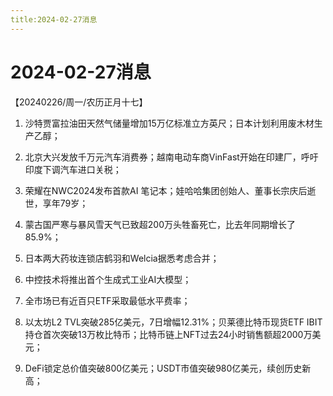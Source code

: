 ```yaml
---
title:2024-02-27消息
---
```

# 2024-02-27消息
【20240226/周一/农历正月十七】

1. 沙特贾富拉油田天然气储量增加15万亿标准立方英尺；日本计划利用废木材生产乙醇；

2. 北京大兴发放千万元汽车消费券；越南电动车商VinFast开始在印建厂，呼吁印度下调汽车进口关税；

3. 荣耀在NWC2024发布首款AI 笔记本；娃哈哈集团创始人、董事长宗庆后逝世，享年79岁；

4. 蒙古国严寒与暴风雪天气已致超200万头牲畜死亡，比去年同期增长了85.9%；

5. 日本两大药妆连锁店鹤羽和Welcia据悉考虑合并；

6. 中控技术将推出首个生成式工业AI大模型；

7. 全市场已有近百只ETF采取最低水平费率；

8. 以太坊L2 TVL突破285亿美元，7日增幅12.31%；贝莱德比特币现货ETF IBIT持仓首次突破13万枚比特币；比特币链上NFT过去24小时销售额超2000万美元；

9. DeFi锁定总价值突破800亿美元；USDT市值突破980亿美元，续创历史新高；